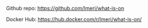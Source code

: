Github repo: https://github.com/lmeri/what-is-on

Docker Hub: https://hub.docker.com/r/lmeri/what-is-on/
